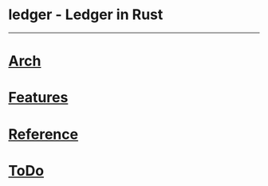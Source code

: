 # ledger - Ledger in Rust

---

# [Arch](./docs/arch.md)
# [Features](./docs/feature.md)
# [Reference](./docs/reference.md)
# [ToDo](./docs/todo.md)